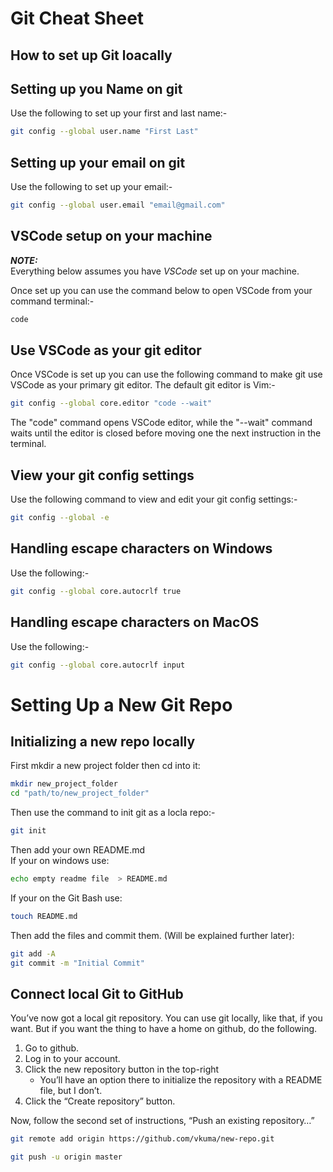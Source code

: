 # Git Cheat Sheet

## **How to set up Git loacally**  


## Setting up you Name on git
Use the following to set up your first and last name:-  
```bash
git config --global user.name "First Last"
```
## Setting up your email on git
Use the following to set up your email:-
```bash
git config --global user.email "email@gmail.com"
```

## VSCode setup on your machine
_**NOTE:**_  
Everything below assumes you have _VSCode_ set up on your machine.  

Once set up you can use the command below to open VSCode from your command terminal:-
```bash
code
``` 

## Use VSCode as your git editor  

Once VSCode is set up you can use the following command to make git use VSCode as your primary git editor. The default git editor is Vim:-
```bash
git config --global core.editor "code --wait"
```
The "code" command opens VSCode editor, while the "--wait" command waits until the editor is closed before moving one the next instruction in the terminal.

## View your git config settings
Use the following command to view and edit your git config settings:-
```bash
git config --global -e
```

## Handling escape characters on Windows
Use the following:-
```bash
git config --global core.autocrlf true
```
## Handling escape characters on MacOS
Use the following:-
```bash
git config --global core.autocrlf input
```

# Setting Up a New Git Repo

## Initializing a new repo locally
First mkdir a new project folder then cd into it:
```bash
mkdir new_project_folder
cd "path/to/new_project_folder"
```
Then use the command to init git as a locla repo:-
```bash
git init
```
Then add your own README.md  
If your on windows use:
```bash
echo empty readme file  > README.md
```
If your on the Git Bash use:
```bash
touch README.md
```
Then add the files and commit them.
(Will be explained further later): 
```bash
git add -A
git commit -m "Initial Commit"
```
## Connect local Git to GitHub

You’ve now got a local git repository. You can use git locally, like that, if you want. But if you want the thing to have a home on github, do the following.

1. Go to github.
2. Log in to your account.
3. Click the new repository button in the top-right
     - You’ll have an option there to initialize the repository with a README file, but I don’t.
4. Click the “Create repository” button.  

Now, follow the second set of instructions, “Push an existing repository…”

```bash
git remote add origin https://github.com/vkuma/new-repo.git  

git push -u origin master
```


